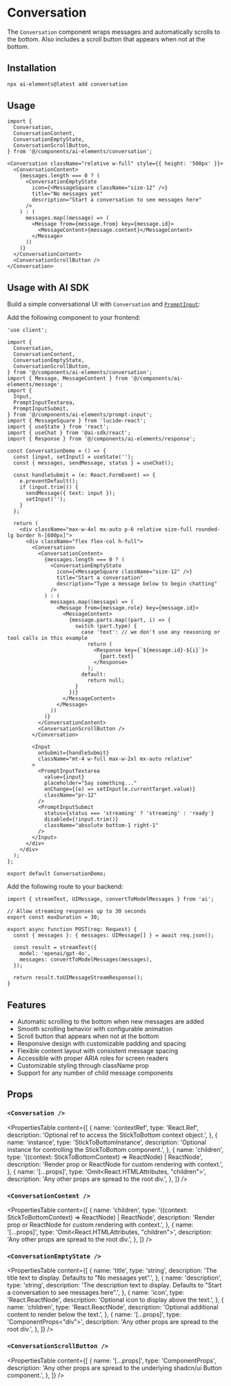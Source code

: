 
# Conversation

The `Conversation` component wraps messages and automatically scrolls to the bottom. Also includes a scroll button that appears when not at the bottom.

<Preview path="conversation" className="p-0" />

## Installation

```sh
npx ai-elements@latest add conversation
```

## Usage

```tsx
import {
  Conversation,
  ConversationContent,
  ConversationEmptyState,
  ConversationScrollButton,
} from '@/components/ai-elements/conversation';
```

```tsx
<Conversation className="relative w-full" style={{ height: '500px' }}>
  <ConversationContent>
    {messages.length === 0 ? (
      <ConversationEmptyState
        icon={<MessageSquare className="size-12" />}
        title="No messages yet"
        description="Start a conversation to see messages here"
      />
    ) : (
      messages.map((message) => (
        <Message from={message.from} key={message.id}>
          <MessageContent>{message.content}</MessageContent>
        </Message>
      ))
    )}
  </ConversationContent>
  <ConversationScrollButton />
</Conversation>
```

## Usage with AI SDK

Build a simple conversational UI with `Conversation` and [`PromptInput`](/elements/components/prompt-input):

Add the following component to your frontend:

```tsx filename="app/page.tsx"
'use client';

import {
  Conversation,
  ConversationContent,
  ConversationEmptyState,
  ConversationScrollButton,
} from '@/components/ai-elements/conversation';
import { Message, MessageContent } from '@/components/ai-elements/message';
import {
  Input,
  PromptInputTextarea,
  PromptInputSubmit,
} from '@/components/ai-elements/prompt-input';
import { MessageSquare } from 'lucide-react';
import { useState } from 'react';
import { useChat } from '@ai-sdk/react';
import { Response } from '@/components/ai-elements/response';

const ConversationDemo = () => {
  const [input, setInput] = useState('');
  const { messages, sendMessage, status } = useChat();

  const handleSubmit = (e: React.FormEvent) => {
    e.preventDefault();
    if (input.trim()) {
      sendMessage({ text: input });
      setInput('');
    }
  };

  return (
    <div className="max-w-4xl mx-auto p-6 relative size-full rounded-lg border h-[600px]">
      <div className="flex flex-col h-full">
        <Conversation>
          <ConversationContent>
            {messages.length === 0 ? (
              <ConversationEmptyState
                icon={<MessageSquare className="size-12" />}
                title="Start a conversation"
                description="Type a message below to begin chatting"
              />
            ) : (
              messages.map((message) => (
                <Message from={message.role} key={message.id}>
                  <MessageContent>
                    {message.parts.map((part, i) => {
                      switch (part.type) {
                        case 'text': // we don't use any reasoning or tool calls in this example
                          return (
                            <Response key={`${message.id}-${i}`}>
                              {part.text}
                            </Response>
                          );
                        default:
                          return null;
                      }
                    })}
                  </MessageContent>
                </Message>
              ))
            )}
          </ConversationContent>
          <ConversationScrollButton />
        </Conversation>

        <Input
          onSubmit={handleSubmit}
          className="mt-4 w-full max-w-2xl mx-auto relative"
        >
          <PromptInputTextarea
            value={input}
            placeholder="Say something..."
            onChange={(e) => setInput(e.currentTarget.value)}
            className="pr-12"
          />
          <PromptInputSubmit
            status={status === 'streaming' ? 'streaming' : 'ready'}
            disabled={!input.trim()}
            className="absolute bottom-1 right-1"
          />
        </Input>
      </div>
    </div>
  );
};

export default ConversationDemo;
```

Add the following route to your backend:

```tsx filename="api/chat/route.ts"
import { streamText, UIMessage, convertToModelMessages } from 'ai';

// Allow streaming responses up to 30 seconds
export const maxDuration = 30;

export async function POST(req: Request) {
  const { messages }: { messages: UIMessage[] } = await req.json();

  const result = streamText({
    model: 'openai/gpt-4o',
    messages: convertToModelMessages(messages),
  });

  return result.toUIMessageStreamResponse();
}
```

## Features

- Automatic scrolling to the bottom when new messages are added
- Smooth scrolling behavior with configurable animation
- Scroll button that appears when not at the bottom
- Responsive design with customizable padding and spacing
- Flexible content layout with consistent message spacing
- Accessible with proper ARIA roles for screen readers
- Customizable styling through className prop
- Support for any number of child message components

## Props

### `<Conversation />`

<PropertiesTable
  content={[
    {
      name: 'contextRef',
      type: 'React.Ref<StickToBottomContext>',
      description: 'Optional ref to access the StickToBottom context object.',
    },
    {
      name: 'instance',
      type: 'StickToBottomInstance',
      description:
        'Optional instance for controlling the StickToBottom component.',
    },
    {
      name: 'children',
      type: '((context: StickToBottomContext) => ReactNode) | ReactNode',
      description:
        'Render prop or ReactNode for custom rendering with context.',
    },
    {
      name: '[...props]',
      type: 'Omit<React.HTMLAttributes<HTMLDivElement>, "children">',
      description: 'Any other props are spread to the root div.',
    },
  ]}
/>

### `<ConversationContent />`

<PropertiesTable
  content={[
    {
      name: 'children',
      type: '((context: StickToBottomContext) => ReactNode) | ReactNode',
      description:
        'Render prop or ReactNode for custom rendering with context.',
    },
    {
      name: '[...props]',
      type: 'Omit<React.HTMLAttributes<HTMLDivElement>, "children">',
      description: 'Any other props are spread to the root div.',
    },
  ]}
/>

### `<ConversationEmptyState />`

<PropertiesTable
  content={[
    {
      name: 'title',
      type: 'string',
      description:
        'The title text to display. Defaults to "No messages yet".',
    },
    {
      name: 'description',
      type: 'string',
      description:
        'The description text to display. Defaults to "Start a conversation to see messages here".',
    },
    {
      name: 'icon',
      type: 'React.ReactNode',
      description: 'Optional icon to display above the text.',
    },
    {
      name: 'children',
      type: 'React.ReactNode',
      description: 'Optional additional content to render below the text.',
    },
    {
      name: '[...props]',
      type: 'ComponentProps<"div">',
      description: 'Any other props are spread to the root div.',
    },
  ]}
/>

### `<ConversationScrollButton />`

<PropertiesTable
  content={[
    {
      name: '[...props]',
      type: 'ComponentProps<typeof Button>',
      description:
        'Any other props are spread to the underlying shadcn/ui Button component.',
    },
  ]}
/>
